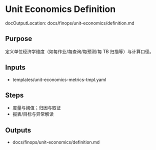 # Unit Economics Definition

docOutputLocation: docs/finops/unit-economics/definition.md

## Purpose

定义单位经济学维度（如每作业/每查询/每预测/每 TB 扫描等）与计算口径。

## Inputs

- templates/unit-economics-metrics-tmpl.yaml

## Steps

- 度量与阈值；归因与取证
- 报表/目标与异常解读

## Outputs

- docs/finops/unit-economics/definition.md
